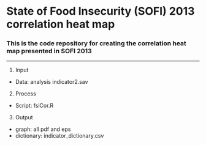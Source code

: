 State of Food Insecurity (SOFI) 2013 correlation heat map
========================================================================

### This is the code repository for creating the correlation heat map presented in SOFI 2013
------------------------------------------------------------------------

1. Input
  * Data: analysis indicator2.sav

2. Process
  * Script: fsiCor.R

3. Output
  * graph: all pdf and eps
  * dictionary: indicator_dictionary.csv

